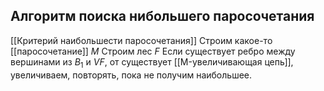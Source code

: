 ## Алгоритм поиска нибольшего паросочетания
[[Критерий наибольшести паросочетания]]
Строим какое-то [[паросочетание]] $M$
Строим лес $F$
Если существует ребро между вершинами из $B_1$ и $VF$, от существует [[M-увеличивающая цепь]], увеличиваем, повторять, пока не получим наибольшее.